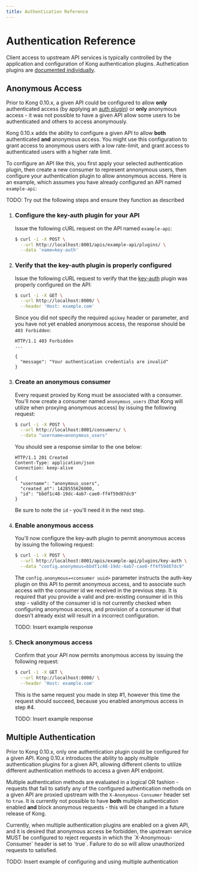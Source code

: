 ```yaml
---
title: Authentication Reference
---
```


# Authentication Reference

Client access to upstream API services is typically controlled by the application and configuration of 
Kong authentication plugins. Authetication plugins are [documented individually][plugins]. 

## Anonymous Access

Prior to Kong 0.10.x, a given API could be configured to allow **only** authenticated access (by applying an
[auth plugin][plugins]) or **only** anonymous access - it was not possible to have a given API allow some 
users to be authenticated and others to access anonymously.

Kong 0.10.x adds the ability to configure a given API to allow **both** authenticated **and** anonymous access. 
You might use this configuration to grant access to anonymous users with a low rate-limit, and grant access 
to authenticated users with a higher rate limit. 

To configure an API like this, you first apply your selected authentication plugin, then create a new 
consumer to represent annonymous users, then configure your authentication plugin to allow annonymous access. Here is an example, which assumes you have already configured an API named `example-api`:

TODO: Try out the following steps and ensure they function as described

1. ### Configure the key-auth plugin for your API

    Issue the following cURL request on the API named `example-api`:

    ```bash
    $ curl -i -X POST \
      --url http://localhost:8001/apis/example-api/plugins/ \
      --data 'name=key-auth'
    ```
    
2. ### Verify that the key-auth plugin is properly configured

    Issue the following cURL request to verify that the [key-auth][key-auth]
    plugin was properly configured on the API:

    ```bash
    $ curl -i -X GET \
      --url http://localhost:8000/ \
      --header 'Host: example.com'
    ```

    Since you did not specify the required `apikey` header or parameter, and you have not yet
    enabled anonymous access, the response should be `403 Forbidden`:

    ```http
    HTTP/1.1 403 Forbidden
    ...

    {
      "message": "Your authentication credentials are invalid"
    }
    ```

3. ### Create an anonymous consumer

    Every request proxied by Kong must be associated with a consumer. You'll now create a consumer 
    named `anonymous_users` (that Kong will utilize when proxying anonymous access) by issuing the 
    following request:

    ```bash
    $ curl -i -X POST \
      --url http://localhost:8001/consumers/ \
      --data "username=anonymous_users"
    ```

    You should see a response similar to the one below:

    ```http
    HTTP/1.1 201 Created
    Content-Type: application/json
    Connection: keep-alive

    {
      "username": "anonymous_users",
      "created_at": 1428555626000,
      "id": "bbdf1c48-19dc-4ab7-cae0-ff4f59d87dc9"
    }
    ```
    
    Be sure to note the `id` - you'll need it in the next step.
    
4. ### Enable anonymous access

    You'll now configure the key-auth plugin to permit anonymous access by issuing the following request:

    ```bash
    $ curl -i -X POST \
      --url http://localhost:8001/apis/example-api/plugins/key-auth \
      --data "config.anonymous=bbdf1c48-19dc-4ab7-cae0-ff4f59d87dc9"
    ```
    
    The `config.anonymous=<consumer uuid>` parameter instructs the auth-key plugin on this API to permit 
    anonymous access, and to associate such access with the consumer id we received in the previous step. It is
    required that you provide a valid and pre-existing consumer id in this step - validity of the consumer id
    is not currently checked when configuring anonymous access, and provision of a consumer id that doesn't already
    exist will result in a incorrect configuration.
    
    TODO: Insert example response

5. ### Check anonymous access

    Confirm that your API now permits anonymous access by issuing the following request:

    ```bash
    $ curl -i -X GET \
      --url http://localhost:8000/ \
      --header 'Host: example.com'
    ```

    This is the same request you made in step #1, however this time the request should succeed, because you 
    enabled anonymous access in step #4. 
    
    TODO: Insert example response
    

## Multiple Authentication

Prior to Kong 0.10.x, only one authentication plugin could be configured for a given API. Kong 0.10.x 
introduces the ability to apply multiple authentication plugins for a given API, allowing 
different clients to utilize different authentication methods to access a given API endpoint.

Multiple authentication methods are evaluated in a logical OR fashion - requests that fail to satisfy any 
of the configured authentication methods on a given API are proxied upstream with the `X-Anonymous-Consumer` 
header set to `true`. It is currently not possible to have **both** multiple authentication enabled
**and** block anonymous requests - this will be changed in a future release of Kong.

<div class="alert alert-warning">
  Currently, when multiple authentication plugins are enabled on a given API, and it is desired that 
  anonymous access be forbidden, the upstream service MUST be configured to reject requests in 
  which the `X-Anonymous-Consumer` header is set to `true`. Failure to do so will allow unauthorized 
  requests to satisfied. 
</div>

TODO: Insert example of configuring and using multiple authentication



[plugins]: https://getkong.org/plugins/
[key-auth]: /plugins/key-authentication
